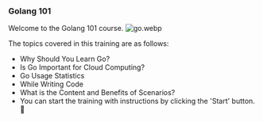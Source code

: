 ###  Golang 101

Welcome to the Golang 101 course. 
![go.webp](https://dce0qyjkutl4h.cloudfront.net/wp-content/webp-express/webp-images/uploads/2020/10/golang-Programing.jpg.webp)
  
The topics covered in this training are as follows:

- Why Should You Learn Go?
- Is Go Important for Cloud Computing?
- Go Usage Statistics
- While Writing Code
- What is the Content and Benefits of Scenarios?
- You can start the training with instructions by clicking the 'Start' button. 🚀
